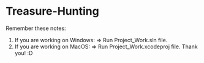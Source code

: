 # Treasure-Hunting
Remember these notes:
1. If you are working on Windows:
  => Run Project_Work.sln file.
2. If you are working on MacOS:
  => Run Project_Work.xcodeproj file.
Thank you! :D
